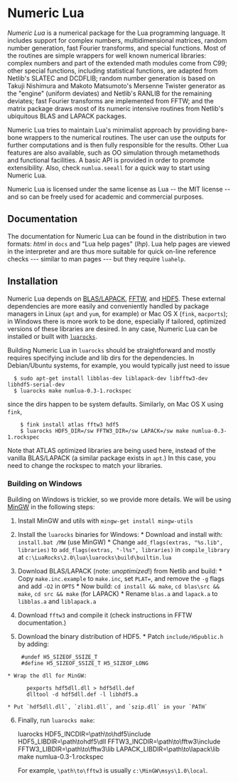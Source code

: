 Numeric Lua
===========

_Numeric Lua_ is a numerical package for the Lua programming language. It
includes support for complex numbers, multidimensional matrices, random number
generation, fast Fourier transforms, and special functions. Most of the
routines are simple wrappers for well known numerical libraries: complex
numbers and part of the extended math modules come from C99; other special
functions, including statistical functions, are adapted from Netlib's SLATEC
and DCDFLIB; random number generation is based on Takuji Nishimura and Makoto
Matsumoto's Mersenne Twister generator as the "engine" (uniform deviates) and
Netlib's RANLIB for the remaining deviates; fast Fourier transforms are
implemented from FFTW; and the matrix package draws most of its numeric
intensive routines from Netlib's ubiquitous BLAS and LAPACK packages.

Numeric Lua tries to maintain Lua's minimalist approach by providing bare-bone
wrappers to the numerical routines. The user can use the outputs for further
computations and is then fully responsible for the results. Other Lua features
are also available, such as OO simulation through metamethods and functional
facilities. A basic API is provided in order to promote extensibility. Also,
check `numlua.seeall` for a quick way to start using Numeric Lua.

Numeric Lua is licensed under the same license as Lua -- the MIT license --
and so can be freely used for academic and commercial purposes.


Documentation
-------------

The documentation for Numeric Lua can be found in the distribution in two
formats: _html_ in `docs` and "Lua help pages" (_lhp_). Lua help pages are
viewed in the interpreter and are thus more suitable for quick on-line
reference checks --- similar to man pages --- but they require `luahelp`.


Installation
------------

Numeric Lua depends on
[BLAS/LAPACK](http://www.netlib.org/lapack "BLAS/LAPACK"),
[FFTW](http://www.fftw.org "FFTW"), and
[HDF5](http://www.hdfgroup.org/HDF5 "HDF5"). These external dependencies are
more easily and conveniently handled by package managers in Linux (`apt` and
`yum`, for example) or Mac OS X (`fink`, `macports`); in Windows there is more
work to be done, especially if tailored, optimized versions of these libraries
are desired. In any case, Numeric Lua can be installed or built with
[`luarocks`](http://luarocks.org "luarocks").

Building Numeric Lua in `luarocks` should be straightforward and mostly
requires specifying include and lib dirs for the dependencies. In
Debian/Ubuntu systems, for example, you would typically just need to issue

      $ sudo apt-get install libblas-dev liblapack-dev libfftw3-dev libhdf5-serial-dev
      $ luarocks make numlua-0.3-1.rockspec

since the dirs happen to be system defaults. Similarly, on Mac OS X using
`fink`,

        $ fink install atlas fftw3 hdf5
        $ luarocks HDF5_DIR=/sw FFTW3_DIR=/sw LAPACK=/sw make numlua-0.3-1.rockspec

Note that ATLAS optimized libraries are being used here, instead of the
vanilla BLAS/LAPACK (a similar package exists in `apt`.) In this case, you
need to change the rockspec to match your libraries.


### Building on Windows ###

Building on Windows is trickier, so we provide more details. We will be using
[MinGW](http://www.mingw.org "Minimalist GNU for Windows") in the following
steps:

  1. Install MinGW and utils with `mingw-get install mingw-utils`

  2. Install the `luarocks` binaries for Windows:
    * Download and install with: `install.bat /MW` (use MinGW)
    * Change `add_flags(extras, "%s.lib", libraries)` to
      `add_flags(extras, "-l%s", libraries)` in `compile_library` at
      `c:\LuaRocks\2.0\lua\luarocks\build\builtin.lua`

  3. Download BLAS/LAPACK (note: _unoptimized_!) from Netlib and build:
    * Copy `make.inc.example` to `make.inc`, set `PLAT=`, and remove the `-g`
      flags and add `-O2` in `OPTS`
    * Now build: `cd install && make`, `cd blas\src && make`, `cd src && make`
      (for LAPACK)
    * Rename `blas.a` and `lapack.a` to `libblas.a` and `liblapack.a`

  4. Download `fftw3` and compile it (check instructions in FFTW
     documentation.)

  5. Download the binary distribution of HDF5.
    * Patch `include/H5public.h` by adding:

          #undef H5_SIZEOF_SSIZE_T
          #define H5_SIZEOF_SSIZE_T H5_SIZEOF_LONG

    * Wrap the dll for MinGW:

          pexports hdf5dll.dll > hdf5dll.def
          dlltool -d hdf5dll.def -l libhdf5.a

    * Put `hdf5dll.dll`, `zlib1.dll`, and `szip.dll` in your `PATH`

  6. Finally, run `luarocks make`:

        luarocks HDF5_INCDIR=\path\to\hdf5\include HDF5_LIBDIR=\path\tohdf5\dll
        FFTW3_INCDIR=\path\to\fftw3\include FFTW3_LIBDIR=\path\to\fftw3\lib
        LAPACK_LIBDIR=\path\to\lapack\lib make numlua-0.3-1.rockspec

      For example, `\path\to\fftw3` is usually `c:\MinGW\msys\1.0\local`.

